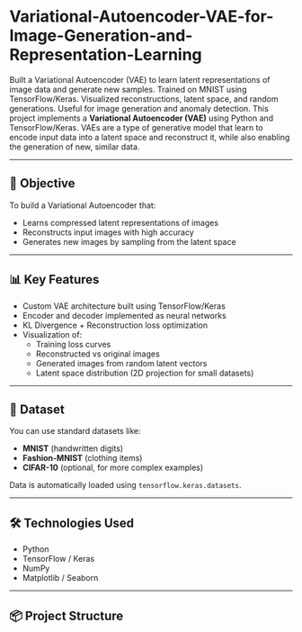 # Variational-Autoencoder-VAE-for-Image-Generation-and-Representation-Learning
Built a Variational Autoencoder (VAE) to learn latent representations of image data and generate new samples. Trained on MNIST using TensorFlow/Keras. Visualized reconstructions, latent space, and random generations. Useful for image generation and anomaly detection.
This project implements a **Variational Autoencoder (VAE)** using Python and TensorFlow/Keras. VAEs are a type of generative model that learn to encode input data into a latent space and reconstruct it, while also enabling the generation of new, similar data.

---

## 🎯 Objective

To build a Variational Autoencoder that:
- Learns compressed latent representations of images
- Reconstructs input images with high accuracy
- Generates new images by sampling from the latent space

---

## 📊 Key Features

- Custom VAE architecture built using TensorFlow/Keras
- Encoder and decoder implemented as neural networks
- KL Divergence + Reconstruction loss optimization
- Visualization of:
  - Training loss curves
  - Reconstructed vs original images
  - Generated images from random latent vectors
  - Latent space distribution (2D projection for small datasets)

---

## 📁 Dataset

You can use standard datasets like:
- **MNIST** (handwritten digits)
- **Fashion-MNIST** (clothing items)
- **CIFAR-10** (optional, for more complex examples)

Data is automatically loaded using `tensorflow.keras.datasets`.

---

## 🛠️ Technologies Used

- Python  
- TensorFlow / Keras  
- NumPy  
- Matplotlib / Seaborn  

---

## 📦 Project Structure

